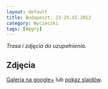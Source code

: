 ```yaml
---
layout: default
title: Budapeszt, 23-25.XI.2012
category: Wycieczki
tags: [Węgry]
---
```


*Trasa i zdjęcia do uzupełnienia.*

Zdjęcia
-------

[Galeria na google+](https://plus.google.com/photos/+TomekKobyli%C5%84ski/albums/5816914826885254945) lub
[pokaz slajdów](https://plus.google.com/photos/+TomekKobyli%C5%84ski/albums/5816914826885254945/5816914832008784834?pid=5816914832008784834&oid=%2BTomekKobyli%C5%84ski).

